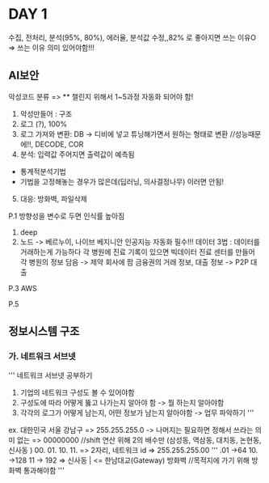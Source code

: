 # DAY 1

수집, 전처리, 분석(95%, 80%), 에러율,
분석값 수정,,82% 로 좋아지면 쓰는 이유O => 쓰는 이유 의미 있어야함!!!

## AI보안
악성코드 분류 => ** 챌린지 위해서 1~5과정 자동화 되어야 함!
1. 악성만들어 : 구조
2. 로그 (?), 100%
3. 로그 가져와 변환: DB -> 디비에 넣고 튜닝해가면서 원하는 형태로 변환 //성능때문에!!, DECODE, COR
4.  분석: 입력값 주어지면 출력값이 예측됨
  - 통계적분석기법
  - 기법을 고정해놓는 경우가 많은데(딥러닝, 의사결정나무) 이러면 안됨!
5. 대응: 방화벽, 파일삭제

P.1
방향성을 변수로 두면 인식률 높아짐
  1. deep
  2. 노드 -> 베르누이, 나이브 베지니안
인공지능 자동화 필수!!!
데이터 3법 : 데이터를 거래하는게 가능하다
각 병원에 진료 기록이 있으면 빅데이터 진료 센터를 만들어 각 병원의 정보 담음 -> 제약 회사에 팜
금융권의 거래 정보, 대출 정보 -> P2P 대출

P.3
AWS

P.5
## 정보시스템 구조
### 가. 네트워크 서브넷
'''
네트워크 서브넷 공부하기
1. 기업의 네트워크 구성도 볼 수 있어야함
2. 구성도에 따라 어떻게 뚫고 나가는지 알아야 함 -> 뭘 하는지 알아야함
3. 각각의 로그가 어떻게 남는지, 어떤 정보가 남는지 알아야함 -> 업무 파악하기
'''

ex. 대한민국 서울 강남구 => 255.255.255.0 -> 나머지는 필요하면 정해서 쓰라는 의미 없는 => 00000000 //shift 연산 위해 2의 배수만 
(삼성동, 역삼동, 대치동, 논현동, 신사동 )
00. 01. 10. 11. => 2자리, 네트워크 id
=> 255.255.255.00
'''
.01 ->64
10. ->128
11 -> 192 => 신사동 | <= 한남대교(Gateway)
                 방화벽 //목적지에 가기 위해 방화벽 통과해야함
'''                 
                 
